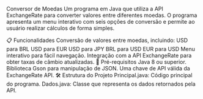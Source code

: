 Conversor de Moedas
Um programa em Java que utiliza a API ExchangeRate para converter valores entre diferentes moedas. O programa apresenta um menu interativo com seis opções de conversão e permite ao usuário realizar cálculos de forma simples.

📋 Funcionalidades
Conversão de valores entre moedas, incluindo:
    USD para BRL
    USD para EUR
    USD para JPY
    BRL para USD
    EUR para USD
Menu interativo para fácil navegação.
Integração com a API ExchangeRate para obter taxas de câmbio atualizadas.
🚀 Pré-requisitos
    Java 8 ou superior.
  Biblioteca Gson para manipulação de JSON.
  Uma chave de API válida da ExchangeRate API.
🛠 Estrutura do Projeto
    Principal.java: Código principal do programa.
    Dados.java: Classe que representa os dados retornados pela API.
